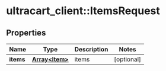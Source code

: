 # ultracart_client::ItemsRequest

## Properties
Name | Type | Description | Notes
------------ | ------------- | ------------- | -------------
**items** | [**Array&lt;Item&gt;**](Item.md) | items | [optional] 


